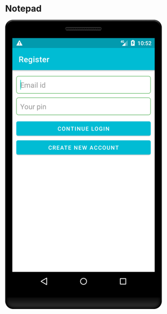 # Notepad
![Screenshot of Notepad start screen, here you have to create and account](https://github.com/ChitranjanKumar78/Notepad/blob/master/app/src/main/res/drawable/Register%20Screen.png
)
